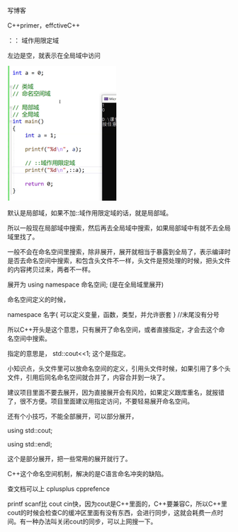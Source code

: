 写博客

C++primer，effctiveC++

：： 域作用限定域

左边是空，就表示在全局域中访问

<img src="https://raw.githubusercontent.com/zlskll/picture/main/test/202503161055540.png" alt="image-20240904205709394" style="zoom:50%;" />

默认是局部域，如果不加::域作用限定域的话，就是局部域。

所以一般现在局部域中搜索，然后再去全局域中搜索，如果局部域中有就不去全局域里找了。

一般不会在命名空间里搜索，除非展开，展开就相当于暴露到全局了，表示编译时是否去命名空间中搜索，和包含头文件不一样，头文件是预处理的时候，把头文件的内容拷贝过来，两者不一样。

展开为 using namespace 命名空间;  (是在全局域里展开)

命名空间定义的时候，

  namespace 名字{      可以定义变量，函数，类型，并允许嵌套           }   //末尾没有分号

所以C++开头是这个意思，只有展开了命名空间，或者直接指定，才会去这个命名空间中搜索。

指定的意思是， std::cout<<1;  这个是指定。

小知识点，头文件里可以放命名空间的定义，引用头文件时候，如果引用了多个头文件，引用后同名命名空间就合并了，内容合并到一块了。					

建议项目里面不要去展开，因为直接展开会有风险，如果定义跟库重名，就报错了，很不方便。项目里面建议用指定访问，不要轻易展开命名空间。

还有个小技巧，不能全部展开，可以部分展开， 

using std::cout;

using std::endl;

这个是部分展开，把一些常用的展开就行了。

C++这个命名空间机制，解决的是C语言命名冲突的缺陷。

查文档可以上 cplusplus  cpprefence

printf  scanf比 cout  cin快，因为cout是C++里面的，C++要兼容C，所以C++里cout的时候会检查C的缓冲区里面有没有东西，会进行同步，这就会耗费一点时间。有一种办法叫关闭cout的同步，可以上网搜一下。





